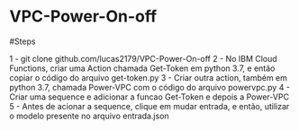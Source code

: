 # VPC-Power-On-off
#Steps

1 - git clone github.com/lucas2179/VPC-Power-On-off
2 - No IBM Cloud Functions, criar uma Action chamada Get-Token em python 3.7, e então copiar o código do arquivo get-token.py
3 - Criar outra action, também em python 3.7, chamada Power-VPC com o código do arquivo powervpc.py
4 - Criar uma sequence e adicionar a funcao Get-Token e depois a Power-VPC
5 - Antes de acionar a sequence, clique em mudar entrada, e então, utilizar o modelo presente no arquivo entrada.json
